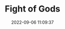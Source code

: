 ---
date: 2022-09-06 11:09:37
title: 'Fight of Gods'	
tags: [2D fighter, crazy, PC, 2.5D]
img: https://i.imgur.com/SUGxCNJ.jpg
price: $14.99 One Time	
link: https://store.steampowered.com/app/612930/Fight_of_Gods/	
discord: http://discord.gg/rPcHb6C	
twitter: https://twitter.com/Digital_Crafter
---